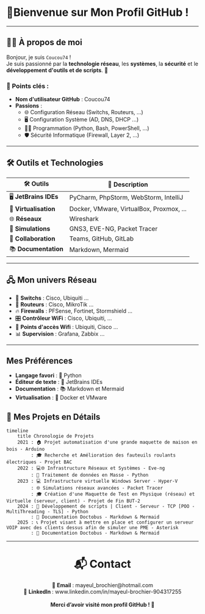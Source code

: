 # 👋**Bienvenue sur Mon Profil GitHub !**

---

## 🧑‍💻 À propos de moi

Bonjour, je suis `Coucou74` !  
Je suis passionné par la **technologie réseau**, les **systèmes**, la **sécurité** et le **développement d'outils et de scripts**. 🚀

### 🎯 Points clés :

- **Nom d'utilisateur GitHub** : Coucou74
- **Passions** :
  - 🌐 Configuration Réseau (Switchs, Routeurs, ...)
  - 🖥️ Configuration Système (AD, DNS, DHCP ...)
  - 👨‍💻 Programmation (Python, Bash, PowerShell, ...)
  - 🛡️ Sécurité Informatique (Firewall, Layer 2, ...)

---

## 🛠️ Outils et Technologies

| 🛠️ **Outils**         | 📝 **Description**                         |
|------------------------|--------------------------------------------|
| 🖥️ **JetBrains IDEs** | PyCharm, PhpStorm, WebStorm, IntelliJ       |
| 🐳 **Virtualisation**  | Docker, VMware, VirtualBox, Proxmox, ...   |
| 🌐 **Réseaux**         | Wireshark                                  |
| 👾 **Simulations**     | GNS3, EVE-NG, Packet Tracer                |
| 🔧 **Collaboration**   | Teams, GitHub, GitLab                      |
| 📚 **Documentation**    | Markdown, Mermaid                         |

---

## 🖧 Mon univers Réseau

- 🔌 **Switchs** : Cisco, Ubiquiti ...
- 📡 **Routeurs** : Cisco, MikroTik ...
- 🔥 **Firewalls** : PFSense, Fortinet, Stormshield ...
- 🎛️ **Contrôleur WiFi** : Cisco, Ubiquiti, ...
- 📶 **Points d'accès Wifi** : Ubiquiti, Cisco ...
- 📊 **Supervision** : Grafana, Zabbix ...

---

## Mes Préférences
- **Langage favori** : 🐍 Python
- **Éditeur de texte** : 🧠 JetBrains IDEs
- **Documentation** : 📚 Markdown et Mermaid
- **Virtualisation** : 🐳 Docker et VMware


## 🎯 Mes Projets en Détails

```mermaid
timeline
    title Chronologie de Projets
    2021 : 🏠 Projet automatisation d'une grande maquette de maison en bois - Arduino
         : 🎓 Recherche et Amélioration des fauteuils roulants électriques - Projet BAC
    2022 : 💻🌐 Infrastructure Réseaux et Systèmes - Eve-ng
         : 🐍 Traitement de données en Masse - Python
    2023 : 💻 Infrastructure virtuelle Windows Server - Hyper-V
         : 🌐 Simulations réseaux avancées - Packet Tracer
         : 🎓 Création d'une Maquette de Test en Physique (réseau) et Virtuelle (serveur, client) - Projet de Fin BUT-2
    2024 : 🐍 Développement de scripts | Client - Serveur - TCP [POO - MultiThreading - TLS] - Python
         : 📖 Documentation Doctobus - Markdown & Mermaid
    2025 : 📞 Projet visant à mettre en place et configurer un serveur VOIP avec des clients dessus afin de simuler une PME - Asterisk 
         : 📖 Documentation Doctobus - Markdown & Mermaid
```

---

<div align="center">
    <h1>📬 Contact</h1>
    💌 <strong> Email </strong> : mayeul_brochier@hotmail.com  
    <br>
    🔗 <strong> LinkedIn </strong>: www.linkedin.com/in/mayeul-brochier-904317255
    <br>
    <br>
    <strong> Merci d’avoir visité mon profil GitHub ! 🌟 </strong>
</div>

